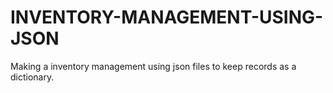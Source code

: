 # INVENTORY-MANAGEMENT-USING-JSON
Making a inventory management using json files to keep records as a dictionary.
